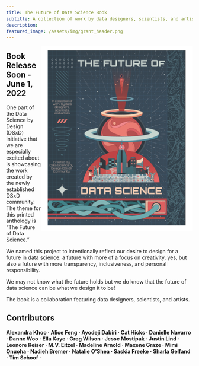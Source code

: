 ```yaml
---
title: The Future of Data Science Book
subtitle: A collection of work by data designers, scientists, and artists
description: 
featured_image: /assets/img/grant_header.png
---
```


<img src="../assets/img/book_cover.png" alt="Introducing Grants Science Fiction Poster.  Planets, data visualizations, stars, and rocket man above a futuristic city." align="right" height="500">

## Book Release Soon - June 1, 2022

One part of the Data Science by Design (DSxD) initiative that we are especially excited about is showcasing the work created by the newly established DSxD community. The theme for this printed anthology is “The Future of Data Science.”

We named this project to intentionally reflect our desire to design for a future in data science: a future with more of a focus on creativity, yes, but also a future with more transparency, inclusiveness, and personal responsibility.

We may not know what the future holds but we do know that the future of data science can be what we design it to be!

The book is a collaboration featuring data designers, scientists, and artists. 


## Contributors

<b> 
Alexandra Khoo <span>&#183;</span>
Alice Feng <span>&#183;</span>
Ayodeji Dabiri <span>&#183;</span>
Cat Hicks <span>&#183;</span>
Danielle Navarro <span>&#183;</span>
Danne Woo <span>&#183;</span>
Ella Kaye <span>&#183;</span>
Greg Wilson <span>&#183;</span>
Jesse Mostipak <span>&#183;</span>
Justin Lind <span>&#183;</span>
Leonore Reiser <span>&#183;</span>
M.V. Eitzel <span>&#183;</span>
Madeline Arnold <span>&#183;</span>
Maxene Graze <span>&#183;</span>
Mimi Ọnụọha <span>&#183;</span>
Nadieh Bremer <span>&#183;</span>
Natalie O'Shea <span>&#183;</span>
Saskia Freeke <span>&#183;</span>
Sharla Gelfand <span>&#183;</span>
Tim Schoof <span>&#183;</span> 
</b>



